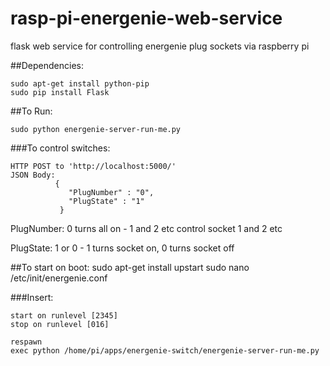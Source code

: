 rasp-pi-energenie-web-service
=============================

flask web service for controlling energenie plug sockets via raspberry pi

##Dependencies:

	sudo apt-get install python-pip
	sudo pip install Flask

##To Run:

    sudo python energenie-server-run-me.py

###To control switches:

    HTTP POST to 'http://localhost:5000/'
    JSON Body:
              {
                 "PlugNumber" : "0",
                 "PlugState" : "1"
               }
 
 
 PlugNumber: 0 turns all on - 1 and 2 etc control socket 1 and 2 etc

 PlugState: 1 or 0 - 1 turns socket on, 0 turns socket off

 
##To start on boot:
 	sudo apt-get install upstart
 	sudo nano /etc/init/energenie.conf

###Insert:

 	start on runlevel [2345]
	stop on runlevel [016]

	respawn
	exec python /home/pi/apps/energenie-switch/energenie-server-run-me.py


